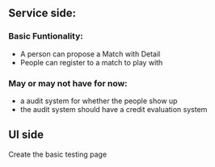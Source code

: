 <h2>Service side:</h2>

<h3>Basic Funtionality:</h3>
<ul>
<li>A person can propose a Match with Detail</li>
<li>People can register to a match to play with</li>
</ul>
<h3>May or may not have for now:</h3>
<ul>
<li>a audit system for whether the people show up</li>
<li>the audit system should have a credit evaluation system</li>
</ul>

<h2> UI side</h2>

Create the basic testing page
